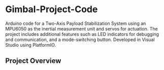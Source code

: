 # Gimbal-Project-Code
Arduino code for a Two-Axis Payload Stabilization System using an MPU6050 as the inertial measurement unit and servos for actuation. The project includes additional features such as LED indicators for debugging and communication, and a mode-switching button. Developed in Visual Studio using PlatformIO.
## Project Overview
